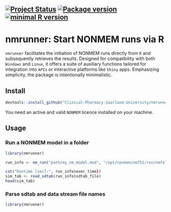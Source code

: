 <!-- START_BADGES -->
[![Project Status](https://www.repostatus.org/badges/latest/active.svg)](https://www.repostatus.org/#active/) [![Package version](https://img.shields.io/badge/GitHub-0.0.0.9000-orange.svg)](https://github.com/Clinical-Pharmacy-Saarland-University/nmrunner/) [![minimal R version](https://img.shields.io/badge/R%3E%3D-4.1.0-blue.svg)](https://cran.r-project.org/)
---
<!-- END_BADGES -->

# nmrunner: Start NONMEM runs via R
`nmrunner` facilitates the initiation of NONMEM runs directly from `R` and subsequently retrieves the results. Designed for compatibility with both `Windows` and `Linux`, it offers a suite of auxiliary functions tailored for integration into `APIs` or interactive platforms like `Shiny` apps. Emphasizing simplicity, the package is intentionally minimalistic.

## Install
```r
devtools::install_github("Clinical-Pharmacy-Saarland-University/nmrunner")
```
You need an active and valid `NONMEM` licence installed on your machine.

## Usage

### Run a NONMEM model in a folder
```r
library(nmrunner)

run_info <- nm_run("path/my_nm_model.mod", "/opt/nonmem/nm751/run/nmfe75", timeout = 360)

cat("Runtime [sec]:", run_info$exec_time})
sim_tab <- read_sdtab(run_info$sdtab_file)
head(sim_tab)
```

### Parse sdtab and data stream file names
```r
library(nmrunner)